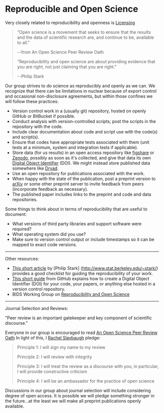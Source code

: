 # Reproducible and Open Science

Very closely related to reproducibility and openness is [Licensing](./Licences.md)

> "Open science is a movement that seeks to ensure that the results and the
> data of scientific research are, and continue to be, available to all."
>
> --from An Open Science Peer Review Oath
>
> "Reproducibility and open science are about providing evidence that you are
> right, not just claiming that you are right."
>
> --Philip Stark


Our group strives to do science as reproducibly and openly as we can. We
recognize that there can be limitations in nuclear because of export control
and occasional non-disclosure agreements, but within those confines we will
follow these practices:

*   Version control work in a (usually git) repository, hosted on openly GitHub
    or BitBucket if possible.
*   Conduct analysis with version-controlled scripts; post the scripts in the
    repository with the code.
*   Include clear documentation about code and script use with the code(s) and
    script(s).
*   Ensure that codes have appropriate tests associated with them (unit tests
    at a minimum, system and integration tests if applicable).
*   Store data (for us results) in an open access repository like [figshare](http://figshare.com/) 
    or [Zenodo](http://zenodo.org), possibly as soon as it's collected,
    and give that data its own [Digital Object Identifier](https://en.wikipedia.org/wiki/Digital_object_identifier) (DOI).
    We might instead store published data somewhere like [Dryad](http://datadryad.org/).
*   Use an open repository for publications associated with the work.
*   When happy with the state of the publication, post a preprint version to 
    [arXiv](http://arxiv.org/) or some other preprint server to invite feedback 
    from peers (incorporate feedback as necessary).
*   The published paper includes links to the preprint
    and code and data repositories.

Some things to think about in terms of reproducibility that are useful to
document:
* What versions of third party libraries and support software were required?
* What operating system did you use?
* Make sure to version control output or include timestamps so it can be mapped
  to exact code versions.  

---
Other resources:
* [This short article](http://www.bitss.org/2015/12/31/science-is-show-me-not-trust-me/) 
by [Philip Stark] (http://www.stat.berkeley.edu/~stark/) provides a good
checklist for guiding the reproducibility of your work.
* [This short guide](https://guides.github.com/activities/citable-code/) from
GitHub explains how to create a Digital Object Identifier (DOI) for your code,
 your papers, or anything else hosted in a version control repository.
* BIDS Working Group on [Reproducibility and Open
Science](http://bids.berkeley.edu/working-groups/reproducibility-and-open-science)

---
Journal Selection and Reviews:

"Peer review is an important gatekeeper and key component of scientific
discourse."

Everyone in our group is encouraged to read
[An Open Science Peer Review Oath](http://f1000research.com/articles/3-271/v2)
In light of this, I [Rachel
Slaybaugh](https://www.nuc.berkeley.edu/people/rachel-slaybaugh) pledge:

> Principle 1: I will sign my name to my review
>
> Principle 2: I will review with integrity
>
> Principle 3: I will treat the review as a discourse with you; in particular, I
> will provide constructive criticism
> 
> Principle 4: I will be an ambassador for the practice of open science
> 

Discussions in our group about journal selection will include considering
degree of open access. It is possible we will pledge something stronger in the
future...at the least we will make all preprint publications openly available. 

